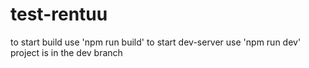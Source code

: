 # test-rentuu
to start build use 'npm run build'
to start dev-server use 'npm run dev'
project is in the dev branch

